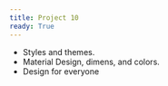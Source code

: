```yaml
---
title: Project 10
ready: True
---
```


- Styles and themes.
- Material Design, dimens, and colors.
- Design for everyone



